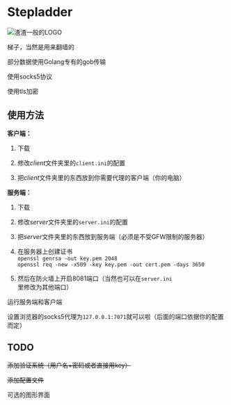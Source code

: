 Stepladder
==========

![渣渣一般的LOGO](http://img1.tuchuang.org/uploads/2014/07/绘图.svg)

梯子，当然是用来翻墙的

部分数据使用Golang专有的gob传输

使用socks5协议

使用tls加密

使用方法
-------

**客户端：**

  1. 下载

  2. 修改*client*文件夹里的`client.ini`的配置

  3. 把*client*文件夹里的东西放到你需要代理的客户端（你的电脑）

**服务端：**

  1. 下载

  4. 修改*server*文件夹里的`server.ini`的配置

  2. 把*server*文件夹里的东西放到服务端（必须是不受GFW限制的服务器）

  3. 在服务器上创建证书  
  `openssl genrsa -out key.pem 2048`  
  `openssl req -new -x509 -key key.pem -out cert.pem -days 3650`

  5. 然后在防火墙上开启8081端口（当然也可以在`server.ini`里修改为其他端口）

运行服务端和客户端

设置浏览器的socks5代理为`127.0.0.1:7071`就可以啦（后面的端口依据你的配置而定）

TODO
----

~~添加验证系统（用户名+密码或者直接用key）~~

~~添加配置文件~~

可选的图形界面
